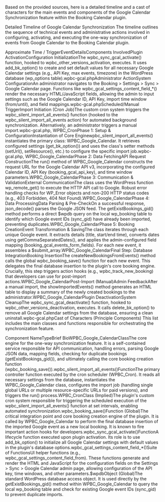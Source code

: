 Based on the provided sources, here is a detailed timeline and a cast of characters for the main events and components of the Google Calendar Synchronization feature within the Booking Calendar plugin.

Detailed Timeline of Google Calendar Synchronization
The timeline outlines the sequence of technical events and administrative actions involved in configuring, activating, and executing the one-way synchronization of events from Google Calendar to the Booking Calendar plugin.

Approximate Time / TriggerEventDetailsComponents InvolvedPlugin ActivationConfiguration InitializationThe wpbc_sync_gcal_activate() function, hooked to wpbc_other_versions_activation, executes. It uses add_bk_option() to create and set default values for all necessary Google Calendar settings (e.g., API Key, max events, timezone) in the WordPress database (wp_options table).wpbc-gcal.phpAdministrator ActionSystem ConfigurationAn administrator navigates to the Booking > Settings > Sync > Google Calendar page. Functions like wpbc_gcal_settings_content_field_*() render the necessary HTML/JavaScript fields, allowing the admin to input settings such as the Google Calendar ID, API Key, import time window (from/until), and field mappings.wpbc-gcal.phpScheduled/Manual TriggerImport Initiation (Cron Job)The custom cron system triggers the wpbc_silent_import_all_events() function (hooked to the wpbc_silent_import_all_events action) for automated background synchronization. Alternatively, an administrator triggers a manual import.wpbc-gcal.php, WPBC_CronPhase 1: Setup & ConfigurationInstantiation of Core Enginewpbc_silent_import_all_events() instantiates the primary class: WPBC_Google_Calendar. It retrieves configured settings (get_bk_option()) and uses the class's setter methods (setUrl(), setResource(), etc.) to configure the specific import job.wpbc-gcal.php, WPBC_Google_CalendarPhase 2: Data FetchingAPI Request ConstructionThe run() method of WPBC_Google_Calendar constructs the request URL for the Google Calendar API v3, incorporating the configured Calendar ID, API Key (booking_gcal_api_key), and time window parameters.WPBC_Google_CalendarPhase 3: Communication & ValidationExternal CommunicationThe class uses the WordPress function wp_remote_get() to execute the HTTP API call to Google. Robust error handling checks for WP_Error objects and non-200 HTTP status codes (e.g., 403 Forbidden, 404 Not Found).WPBC_Google_CalendarPhase 4: Data ProcessingData Parsing & Pre-CheckOn a successful response, json_decode() parses the Google JSON feed. The getExistBookings_gid() method performs a direct $wpdb query on the local wp_booking table to identify which Google event IDs (sync_gid) have already been imported, preventing duplicates.WPBC_Google_CalendarPhase 5: Booking CreationEvent Transformation & SavingThe class iterates through each unique Google event. It extracts details (title, start/end time), converts dates using getCommaSeparatedDates(), and applies the admin-configured field mapping (booking_gcal_events_form_fields). For each new event, it assembles a $submit_array.WPBC_Google_CalendarFinal Step: Database IntegrationBooking InsertionThe createNewBookingsFromEvents() method calls the global wpbc_booking_save() function for each new event. This delegates the final database insertion to the plugin's core booking engine. Crucially, this step triggers action hooks (e.g., wpbc_track_new_booking) that developers can use for post-import actions.WPBC_Google_CalendarPost-Import (Manual)Admin FeedbackAfter a manual import, the showImportedEvents() method generates an HTML table to display a summary of the newly created bookings to the administrator.WPBC_Google_CalendarPlugin DeactivationSystem CleanupThe wpbc_sync_gcal_deactivate() function, hooked to wpbc_other_versions_deactivation, executes. It calls delete_bk_option() to remove all Google Calendar settings from the database, ensuring a clean uninstall.wpbc-gcal.phpCast of Characters (Principle Components)
This list includes the main classes and functions responsible for orchestrating the synchronization feature.

Component NameTypeBrief BioWPBC_Google_CalendarClassThe core engine for the one-way synchronization feature. It is a self-contained service responsible for API communication, handling errors, parsing Google JSON data, mapping fields, checking for duplicate bookings (getExistBookings_gid()), and ultimately calling the core booking creation function (wpbc_booking_save()).wpbc_silent_import_all_events()FunctionThe primary controller function executed by the cron scheduler (WPBC_Cron). It reads all necessary settings from the database, instantiates the WPBC_Google_Calendar class, configures the import job (handling single global URLs or multiple resource-specific URLs for paid versions), and triggers the run() process.WPBC_CronClass (Implied)The plugin's custom cron system responsible for triggering the scheduled execution of the wpbc_silent_import_all_events() function at set intervals, enabling automated synchronization.wpbc_booking_save()Function (Global)The critical integration point and core booking creation engine of the plugin. It is called by WPBC_Google_Calendar to perform the final database insertion of the imported Google event as a new local booking. It is known to fire important action hooks for developers.wpbc_sync_gcal_activate()FunctionA lifecycle function executed upon plugin activation. Its role is to use add_bk_option() to initialize all Google Calendar settings with default values in the plugin's database options.wpbc_gcal_settings_content_field_*()Suite of FunctionsUI helper functions (e.g., wpbc_gcal_settings_content_field_from). These functions generate and render the HTML and JavaScript for the configuration fields on the Settings > Sync > Google Calendar admin page, allowing configuration of the API key, time windows, and other parameters.$wpdbObject (Global)The standard WordPress database access object. It is used directly by the getExistBookings_gid() method within WPBC_Google_Calendar to query the local wp_booking table and check for existing Google event IDs (sync_gid) to prevent duplicate imports.